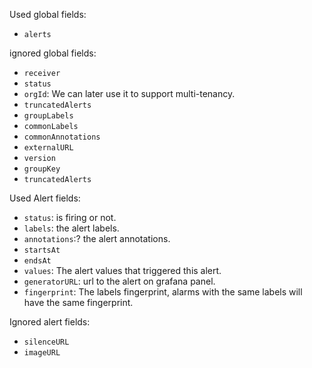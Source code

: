 Used global fields:

- `alerts`

ignored global fields:

- `receiver`
- `status`
- `orgId`: We can later use it to support multi-tenancy.
- `truncatedAlerts`
- `groupLabels`
- `commonLabels`
- `commonAnnotations`
- `externalURL`
- `version`
- `groupKey`
- `truncatedAlerts`

Used Alert fields:

- `status`: is firing or not.
- `labels`: the alert labels.
- `annotations`:? the alert annotations.
- `startsAt`
- `endsAt`
- `values`: The alert values that triggered this alert.
- `generatorURL`: url to the alert on grafana panel.
- `fingerprint`: The labels fingerprint, alarms with the same labels will have the same fingerprint.

Ignored alert fields:

- `silenceURL`
- `imageURL`

